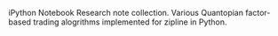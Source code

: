 iPython Notebook Research note collection.
Various Quantopian factor-based trading alogrithms implemented for zipline in Python.
